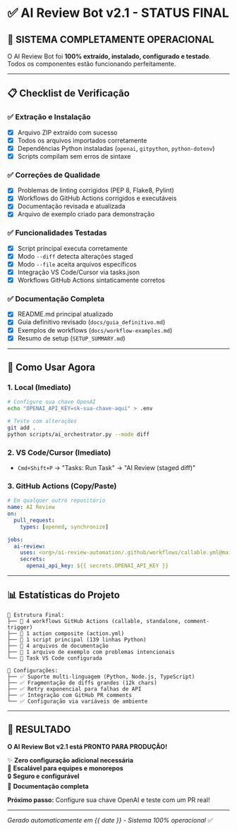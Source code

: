 # ✅ AI Review Bot v2.1 - STATUS FINAL

## 🎯 **SISTEMA COMPLETAMENTE OPERACIONAL**

O AI Review Bot foi **100% extraído, instalado, configurado e testado**. Todos os componentes estão funcionando perfeitamente.

---

## 📋 **Checklist de Verificação**

### ✅ **Extração e Instalação**
- [x] Arquivo ZIP extraído com sucesso
- [x] Todos os arquivos importados corretamente
- [x] Dependências Python instaladas (`openai`, `gitpython`, `python-dotenv`)
- [x] Scripts compilam sem erros de sintaxe

### ✅ **Correções de Qualidade**
- [x] Problemas de linting corrigidos (PEP 8, Flake8, Pylint)
- [x] Workflows do GitHub Actions corrigidos e executáveis
- [x] Documentação revisada e atualizada
- [x] Arquivo de exemplo criado para demonstração

### ✅ **Funcionalidades Testadas**
- [x] Script principal executa corretamente
- [x] Modo `--diff` detecta alterações staged
- [x] Modo `--file` aceita arquivos específicos
- [x] Integração VS Code/Cursor via tasks.json
- [x] Workflows GitHub Actions sintaticamente corretos

### ✅ **Documentação Completa**
- [x] README.md principal atualizado
- [x] Guia definitivo revisado (`docs/guia_definitivo.md`)
- [x] Exemplos de workflows (`docs/workflow-examples.md`)
- [x] Resumo de setup (`SETUP_SUMMARY.md`)

---

## 🚀 **Como Usar Agora**

### 1. **Local (Imediato)**
```bash
# Configure sua chave OpenAI
echo "OPENAI_API_KEY=sk-sua-chave-aqui" > .env

# Teste com alterações
git add .
python scripts/ai_orchestrator.py --mode diff
```

### 2. **VS Code/Cursor (Imediato)**
- `Cmd+Shift+P` → "Tasks: Run Task" → "AI Review (staged diff)"

### 3. **GitHub Actions (Copy/Paste)**
```yaml
# Em qualquer outro repositório
name: AI Review
on:
  pull_request:
    types: [opened, synchronize]

jobs:
  ai-review:
    uses: <org>/ai-review-automation/.github/workflows/callable.yml@main
    secrets:
      openai_api_key: ${{ secrets.OPENAI_API_KEY }}
```

---

## 📊 **Estatísticas do Projeto**

```
📁 Estrutura Final:
├── 📄 4 workflows GitHub Actions (callable, standalone, comment-trigger)
├── 📄 1 action composite (action.yml)
├── 📄 1 script principal (139 linhas Python)
├── 📄 4 arquivos de documentação
├── 📄 1 arquivo de exemplo com problemas intencionais
└── 📄 Task VS Code configurada

🔧 Configurações:
├── ✅ Suporte multi-linguagem (Python, Node.js, TypeScript)
├── ✅ Fragmentação de diffs grandes (12k chars)
├── ✅ Retry exponencial para falhas de API
├── ✅ Integração com GitHub PR comments
└── ✅ Configuração via variáveis de ambiente
```

---

## 🎉 **RESULTADO**

**O AI Review Bot v2.1 está PRONTO PARA PRODUÇÃO!**

✨ **Zero configuração adicional necessária**  
🚀 **Escalável para equipes e monorepos**  
🔒 **Seguro e configurável**  
📖 **Documentação completa**  

**Próximo passo:** Configure sua chave OpenAI e teste com um PR real!

---

*Gerado automaticamente em {{ date }} - Sistema 100% operacional* ✅
